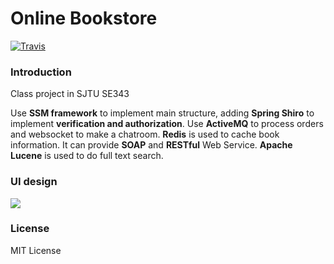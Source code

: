# Online Bookstore
[![Travis](https://img.shields.io/travis/rust-lang/rust.svg)](https://github.com/jiayangchen/Online-Bookstore)

### Introduction

Class project in SJTU SE343

Use <strong>SSM framework</strong> to implement main structure, adding <strong>Spring Shiro</strong> to implement <strong>verification and authorization</strong>. Use <strong>ActiveMQ</strong> to process orders and websocket to make a chatroom. <strong>Redis</strong> is used to cache book information. It can provide <b>SOAP</b> and <b>RESTful</b> Web Service. <b>Apache Lucene</b> is used to do full text search.

### UI design
![](http://o9oomuync.bkt.clouddn.com/blogbookstore.png)

### License

MIT License



